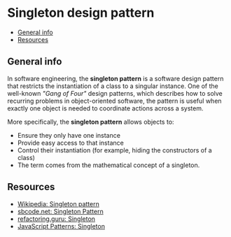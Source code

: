 # Singleton design pattern

- [General info](#general-info)
- [Resources](#resources)

## General info

In software engineering, the **singleton pattern** is a software design pattern that restricts the instantiation of a class to a singular instance. One of the well-known _"Gang of Four"_ design patterns, which describes how to solve recurring problems in object-oriented software, the pattern is useful when exactly one object is needed to coordinate actions across a system.

More specifically, the **singleton pattern** allows objects to:

* Ensure they only have one instance
* Provide easy access to that instance
* Control their instantiation (for example, hiding the constructors of a class)
* The term comes from the mathematical concept of a singleton.

## Resources

* [Wikipedia: Singleton pattern](https://en.wikipedia.org/wiki/Singleton_pattern)
* [sbcode.net: Singleton Pattern](https://sbcode.net/typescript/singleton/)
* [refactoring.guru: Singleton](https://refactoring.guru/design-patterns/singleton)
* [JavaScript Patterns: Singleton](https://javascriptpatterns.vercel.app/patterns/design-patterns/singleton-pattern)